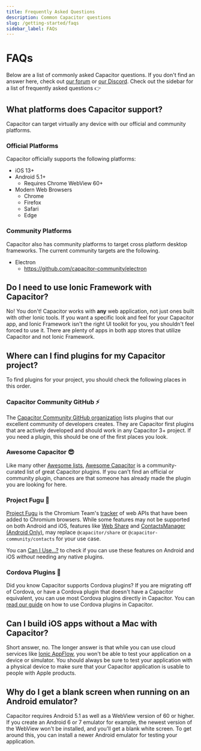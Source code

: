 ```yaml
---
title: Frequently Asked Questions
description: Common Capacitor questions
slug: /getting-started/faqs
sidebar_label: FAQs
---
```


# FAQs

Below are a list of commonly asked Capacitor questions. If you don't find an answer here, check out [our forum](https://forum.ionicframework.com) or [our Discord](https://ionic.link/discord). Check out the sidebar for a list of frequently asked questions 👉

## What platforms does Capacitor support?

Capacitor can target virtually any device with our official and community platforms.

### Official Platforms

Capacitor officially supports the following platforms:
- iOS 13+
- Android 5.1+
  - Requires Chrome WebView 60+
- Modern Web Browsers
  - Chrome
  - Firefox
  - Safari
  - Edge

### Community Platforms

Capacitor also has community platforms to target cross platform desktop frameworks. The current community targets are the following.
- Electron
  - https://github.com/capacitor-community/electron

## Do I need to use Ionic Framework with Capacitor?

No! You don't! Capacitor works with **any** web application, not just ones built with other Ionic tools. If you want a specific look and feel for your Capacitor app, and Ionic Framework isn't the right UI toolkit for you, you shouldn't feel forced to use it. There are plenty of apps in both app stores that utilize Capacitor and not Ionic Framework.

## Where can I find plugins for my Capacitor project?

To find plugins for your project, you should check the following places in this order.

### Capacitor Community GitHub ⚡

The [Capacitor Community GitHub organization](https://github.com/capacitor-community) lists plugins that our excellent community of developers creates. They are Capacitor first plugins that are actively developed and should work in any Capacitor 3+ project. If you need a plugin, this should be one of the first places you look.

### Awesome Capacitor 😎

Like many other [Awesome lists](https://github.com/sindresorhus/awesome), [Awesome Capacitor](https://github.com/riderx/awesome-capacitor) is a community-curated list of great Capacitor plugins. If you can't find an official or community plugin, chances are that someone has already made the plugin you are looking for here.

### Project Fugu 🐡

[Project Fugu](https://www.chromium.org/teams/web-capabilities-fugu/) is the Chromium Team's [tracker](https://fugu-tracker.web.app/#shipped) of web APIs that have been added to Chromium browsers. While some features may not be supported on both Android and iOS, features like [Web Share](https://developer.mozilla.org/en-US/docs/Web/API/Web_Share_API) and [ContactsManager (Android Only)](https://developer.mozilla.org/en-US/docs/Web/API/ContactsManager), may replace `@capacitor/share` or `@capacitor-community/contacts` for your use case.

You can [Can I Use...?](https://caniuse.com) to check if you can use these features on Android and iOS _without_ needing any native plugins.

### Cordova Plugins 🔌

Did you know Capacitor supports Cordova plugins? If you are migrating off of Cordova, or have a Cordova plugin that doesn't have a Capacitor equivalent, you can use most Cordova plugins directly in Capacitor. You can [read our guide](https://capacitorjs.com/docs/plugins/cordova) on how to use Cordova plugins in Capacitor.

## Can I build iOS apps without a Mac with Capacitor?

Short answer, no. The longer answer is that while you can use cloud services like [Ionic AppFlow](https://ionic.io/appflow), you won't be able to test your application on a device or simulator. You should always be sure to test your application with a physical device to make sure that your Capacitor application is usable to people with Apple products.

## Why do I get a blank screen when running on an Android emulator?

Capacitor requires Android 5.1 as well as a WebView version of 60 or higher. If you create an Android 6 or 7 emulator for example, the newest version of the WebView won't be installed, and you'll get a blank white screen. To get around this, you can install a newer Android emulator for testing your application.

